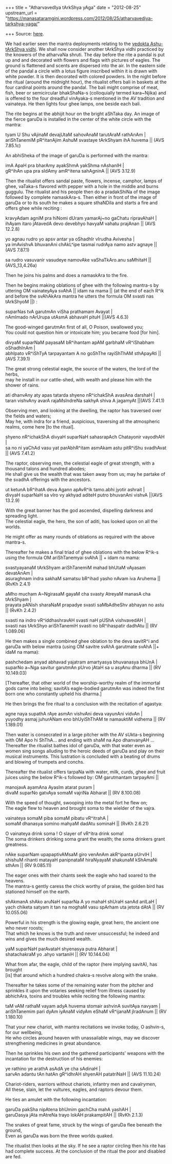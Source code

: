 +++
title = "AtharvavedIya tArkShya yAga"
date = "2012-08-25"
upstream_url = "https://manasataramgini.wordpress.com/2012/08/25/atharvavediya-tarkshya-yaga/"

+++
Source: [here](https://manasataramgini.wordpress.com/2012/08/25/atharvavediya-tarkshya-yaga/).

We had earlier seen the mantra deployments relating to the [vedokta
Ashu-tArkShya
vidhi](https://manasataramgini.wordpress.com/2007/08/19/veda-mantrokta-ashu-garuda-vidya/).
We shall now consider another tArkShya vidhi practiced by the knowers of
the atharvaNa shruti. The day before the rite a pandal is put up and and
decorated with flowers and flags with pictures of eagles. The ground is
flattened and scents are dispersed into the air. In the eastern side of
the pandal a circle with a lotus figure inscribed within it is drawn
with white powder. It is then decorated with colored powders. In the
night before the ritual (around the midnight hour), the ritualist offers
bali in baskets at the four cardinal points around the pandal. The bali
might comprise of meat, fish, beer or semicircular bhakShaNa-s
(colloquially termed kara\~Njika) and is offered to the four dreadful
vinAyaka-s mentioned in the AV tradition and vainateya. He then lights
four ghee lamps, one beside each bali.

The rite begins at the abhijit hour on the bright aShTaka day. An image
of the fierce garuDa is installed in the center of the white circle with
the mantra:

tyam U Shu vAjinaM devajUtaM sahovAnaM tarutAraM rathAnAm \|  
ariShTanemiM pR^itanAjim AshuM svastaye tArkShyam ihA huvema \|\| (AVS
7.85.1c)

An abhiSheka of the image of garuDa is performed with the mantra:

imA ApaH pra bharAmy ayakShmA yakShma nAshanIH \|  
gR^ihAn upa pra sIdAmy amR^itena sahAgninA \|\| (AVS 3.12.9)

Then the ritualist offers sandal paste, flowers, incense, camphor, lamps
of ghee, vaTaka-s flavored with pepper with a hole in the middle and
burns guggulu. The ritualist and his people then do a pradakShiNa of the
image followed by complete namaskAra-s. Then either in front of the
image of garuDa or to its south he makes a square sthaNDila and starts a
fire and offers ghee while reciting :

kravyAdam agniM pra hiNomi dUram yamarAj\~no gaChatu ripravAhaH \|  
ihAyam itaro jAtavedA devo devebhyo havyaM vahatu prajAnan \|\| (AVS
12.2.8)

yo agnau rudro yo apsv antar ya oShadhIr vIrudha Avivesha \|  
ya imAvishvA bhuvanAni chAkL^ipe tasmai rudrAya namo astv agnaye \|\|
(AVS 7.87.1)

sa rudro vasuvanir vasudeye namovAke vaShaTkAro.anu saMhitaH \|\|
(AVS_13,4.26a)

Then he joins his palms and does a namaskAra to the fire.

Then he begins making oblations of ghee with the following mantra-s by
uttering OM vainateyAya svAhA \|\| idam na mama \|\| (at the end of each
R^ik and before the svAhAkAra mantra he utters the formula OM svasti nas
tArkShyoM \|\|) :

suparNas tvA garutmAn viSha prathamam Avayat \|  
nAmImado nArUrupa utAsmA abhavaH pituH \|\|(AVS 4.6.3)

The good-winged garutmAn first of all, O Poison, swallowed you;  
You could not question him or intoxicate him; you became food \[for
him\].

divyaM suparNaM payasaM bR^ihantam apAM garbhaM vR^iShabham oShadhInAm
\|  
abhIpato vR^iShTyA tarpayantam A no goShThe rayiShThAM sthApayAti
\|\|(AVS 7.39.1)

The great strong celestial eagle, the source of the waters, the lord of
the herbs,  
may he install in our cattle-shed, with wealth and please him with the
shower of rains.

ati dhanvAny aty apas tatarda shyeno nR^ichakShA avasAna darshaH \|  
taran vishvAny avarA rajaMsIndreNa sakhyA shiva A jagamyAt \|\|(AVS
7.41.1)

Observing men, and looking at the dwelling, the raptor has traversed
over the fields and waters;  
May he, with indra for a friend, auspicious, traversing all the
atmospheric realms, come here \[to the ritual\].

shyeno nR^ichakShA divyaH suparNaH sahasrapAch Chatayonir vayodhAH \|  
sa no ni yaChAd vasu yat parAbhR^itam asmAkam astu pitR^iShu svadhAvat
\|\| (AVS 7.41.2)

The raptor, observing men, the celestial eagle of great strength, with a
thousand talons and hundred abodes;  
He shall give us the wealth that was taken away from us; may he partake
of the svadhA offerings with the ancestors.

ut ketunA bR^ihatA deva Agann apAvR^ik tamo.abhi jyotir ashrait \|  
divyaH suparNaH sa vIro vy akhyad aditeH putro bhuvanAni vishvA \|\|(AVS
13.2.9)

With the great banner has the god ascended, dispelling darkness and
spreading light.  
The celestial eagle, the hero, the son of aditi, has looked upon on all
the worlds.

He might offer as many rounds of oblations as required with the above
mantra-s.

Thereafter he makes a final triad of ghee oblations with the below
R^ik-s using the formula OM ariShTanemyai svAhA \|\| + idam na mama:

svastyayanaM tArkShyam ariShTanemiM mahad bhUtaM vAyasam devatAnAm \|  
asuraghnam indra sakhaM samatsu bR^ihad yasho nAvam iva Aruhema \|\|
(RvKh 2.4.1)

aMho mucham A\~NgirasaM gayaM cha svasty AtreyaM manasA cha tArkShyam
\|  
prayata pANish sharaNaM prapadye svasti saMbAdheShv abhayan no astu \|\|
(RvKh 2.4.2)

svasti na indro vR^iddhashravAH svasti naH pUShA vishvavedAH \|  
svasti nas tArkShyo ariShTanemiH svasti no bR^ihaspatir dadhAtu \|\| (RV
1.089.06)

He then makes a single combined ghee oblation to the deva savitR^i and
garuDa with below mantra (using OM savitre svAhA garutmate svAhA \|\|+
idaM na mama):

pashchedam anyad abhavad yajatram amartyasya bhuvanasya bhUnA \|  
suparNo a\~Nga savitur garutmAn pUrvo jAtaH sa u asyAnu dharma \|\| (RV
10.149.03)

\[Thereafter, that other world of the worship-worthy realm of the
immortal gods came into being; savitA’s eagle-bodied garutmAn was indeed
the first born one who constantly upheld his dharma.\]

He then brings the fire ritual to a conclusion with the recitation of
agastya:

agne naya supathA rAye asmAn vishvAni deva vayunAni vidvAn \|  
yuyodhy asmaj juhurANam eno bhUyiShThAM te namauktiM vidhema \|\| (RV
1.189.01)

Then water is consecrated in a large pitcher with the AV sUkta-s
beginning with OM Apo hi ShThA… and ending with shaM na Apo dhanvanyAH …
Thereafter the ritualist bathes idol of garuDa, with that water even as
women sing songs alluding to the heroic deeds of garuDa and play on
their musical instruments. This lustration is concluded with a beating
of drums and blowing of trumpets and conchs.

Thereafter the ritualist offers tarpaNa with water, milk, curds, ghee
and fruit juices using the below R^ik-s followed by: OM garutmantam
tarpayAmi \|\|

manojavA ayamAna AyasIm atarat puram \|  
divaM suparNo gatvAya somaM vajriNa Abharat \|\| (RV 8.100.08)

With the speed of thought, swooping into the metal fort he flew on;  
The eagle flew to heaven and brought soma to the wielder of the vajra.

vainateya somaM piba somaM pibatu vR^itrahA \|  
somaM dhanasya somino mahyaM dadAtu sominaH \|\| (RvKh 2.6.21)

O vainateya drink soma ! O slayer of vR^itra drink soma!  
The soma drinkers drinking soma grant the wealth; the soma drinkers
grant greatness.

nAke suparNam upapaptivAMsaM giro venAnAm akR^ipanta pUrvIH \|  
shishuM rihanti matayaH panipnataM hiraNyayaM shakunaM kShAmaNi sthAm
\|\| (RV 9.085.11)

The eager ones with their chants seek the eagle who had soared to the
heavens.  
The mantra-s gently caress the chick worthy of praise, the golden bird
has stationed himself on the earth.

shAkmanA shAko aruNaH suparNa A yo mahaH shUraH sanAd anILaH \|  
yach chiketa satyam it tan na moghaM vasu spArham uta jetota dAtA \|\|
(RV 10.055.06)

Powerful in his strength is the glowing eagle, great hero, the ancient
one who never roosts;  
That which he knows is the truth and never unsuccessful; he indeed and
wins and gives the much desired wealth.

yaM suparNaH parAvataH shyenasya putra Abharat \|  
shatachakraM yo .ahyo vartaniH \|\| (RV 10.144.04)

What from afar, the eagle, child of the raptor (here implying savitA),
has brought  
\[is\] that around which a hundred chakra-s revolve along with the
snake.

Thereafter he takes some of the remaining water from the pitcher and
sprinkles it upon the votaries seeking relief from illness caused by
abhichAra, toxins and troubles while reciting the following mantra:

taM vAM rathaM vayam adyA huvema stomair ashvinA suvitAya navyam \|  
ariShTanemim pari dyAm iyAnaM vidyAm eShaM vR^ijanaM jIradAnum \|\| (RV
1.180.10)

That your new chariot, with mantra recitations we invoke today, O
ashvin-s, for our wellbeing,  
He who circles around heaven with unassailable wings, may we discover
strengthening medicines in great abundance.

Then he sprinkles his own and the gathered participants’ weapons with
the incantation for the destruction of his enemies:

ye rathino ye arathA asAdA ye cha sAdinaH \|  
sarvAn adantu tAn hatAn gR^idhrAH shyenAH patatriNaH \|\| (AVS 11.10.24)

Chariot-riders, warriors without chariots, infantry men and
cavalrymen,  
All these, slain, let the vultures, eagles, and raptors devour them.

He ties an amulet with the following incantation:

garuDa pakSha nipAtena bhUmim gachCha mahA yashAH \|  
garuDasya jAta mAtreNa trayo lokAH prakampitAH \|\| (RvKh 2.1.3)

The snakes of great fame, struck by the wings of garuDa flee beneath the
ground,  
Even as garuDa was born the three worlds quaked.

The ritualist then looks at the sky. If he see a raptor circling then
his rite has had complete success. At the conclusion of the ritual the
poor and disabled are fed.

